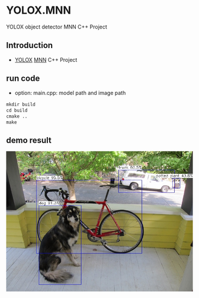 # YOLOX.MNN
YOLOX object detector MNN  C++ Project

## Introduction
- [YOLOX](https://github.com/Megvii-BaseDetection/YOLOX)  [MNN](https://github.com/alibaba/MNN) C++ Project

## run code
- option: main.cpp: model path and image path
```
mkdir build 
cd build
cmake .. 
make
```

## demo result
 ![det](assets/dog_det.jpg)